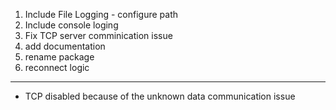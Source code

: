 1. Include File Logging - configure path
2. Include console loging
3. Fix TCP server comminication issue
4. add documentation
6. rename package
7. reconnect logic



___________________________________________
 - TCP disabled because of the unknown data communication issue